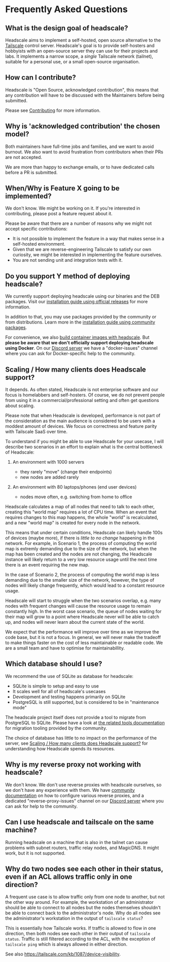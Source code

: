 # Frequently Asked Questions

## What is the design goal of headscale?

Headscale aims to implement a self-hosted, open source alternative to the
[Tailscale](https://tailscale.com/) control server. Headscale's goal is to
provide self-hosters and hobbyists with an open-source server they can use for
their projects and labs. It implements a narrow scope, a _single_ Tailscale
network (tailnet), suitable for a personal use, or a small open-source
organisation.

## How can I contribute?

Headscale is "Open Source, acknowledged contribution", this means that any
contribution will have to be discussed with the Maintainers before being submitted.

Please see [Contributing](contributing.md) for more information.

## Why is 'acknowledged contribution' the chosen model?

Both maintainers have full-time jobs and families, and we want to avoid burnout. We also want to avoid frustration from contributors when their PRs are not accepted.

We are more than happy to exchange emails, or to have dedicated calls before a PR is submitted.

## When/Why is Feature X going to be implemented?

We don't know. We might be working on it. If you're interested in contributing, please post a feature request about it.

Please be aware that there are a number of reasons why we might not accept specific contributions:

- It is not possible to implement the feature in a way that makes sense in a self-hosted environment.
- Given that we are reverse-engineering Tailscale to satisfy our own curiosity, we might be interested in implementing the feature ourselves.
- You are not sending unit and integration tests with it.

## Do you support Y method of deploying headscale?

We currently support deploying headscale using our binaries and the DEB packages. Visit our [installation guide using
official releases](../setup/install/official.md) for more information.

In addition to that, you may use packages provided by the community or from distributions. Learn more in the
[installation guide using community packages](../setup/install/community.md).

For convenience, we also [build container images with headscale](../setup/install/container.md). But **please be aware that
we don't officially support deploying headscale using Docker**. On our [Discord server](https://discord.gg/c84AZQhmpx)
we have a "docker-issues" channel where you can ask for Docker-specific help to the community.

## Scaling / How many clients does Headscale support?

It depends. As often stated, Headscale is not enterprise software and our focus
is homelabbers and self-hosters. Of course, we do not prevent people from using
it in a commercial/professional setting and often get questions about scaling.

Please note that when Headscale is developed, performance is not part of the
consideration as the main audience is considered to be users with a moddest
amount of devices. We focus on correctness and feature parity with Tailscale
SaaS over time.

To understand if you might be able to use Headscale for your usecase, I will
describe two scenarios in an effort to explain what is the central bottleneck
of Headscale:

1. An environment with 1000 servers

    - they rarely  "move" (change their endpoints)
    - new nodes are added rarely

2. An environment with 80 laptops/phones (end user devices)

    - nodes move often, e.g. switching from home to office

Headscale calculates a map of all nodes that need to talk to each other,
creating this "world map" requires a lot of CPU time. When an event that
requires changes to this map happens, the whole "world" is recalculated, and a
new "world map" is created for every node in the network.

This means that under certain conditions, Headscale can likely handle 100s
of devices (maybe more), if there is _little to no change_ happening in the
network. For example, in Scenario 1, the process of computing the world map is
extremly demanding due to the size of the network, but when the map has been
created and the nodes are not changing, the Headscale instance will likely
return to a very low resource usage until the next time there is an event
requiring the new map.

In the case of Scenario 2, the process of computing the world map is less
demanding due to the smaller size of the network, however, the type of nodes
will likely change frequently, which would lead to a constant resource usage.

Headscale will start to struggle when the two scenarios overlap, e.g. many nodes
with frequent changes will cause the resource usage to remain constantly high.
In the worst case scenario, the queue of nodes waiting for their map will grow
to a point where Headscale never will be able to catch up, and nodes will never
learn about the current state of the world.

We expect that the performance will improve over time as we improve the code
base, but it is not a focus. In general, we will never make the tradeoff to make
things faster on the cost of less maintainable or readable code. We are a small
team and have to optimise for maintainabillity.

## Which database should I use?

We recommend the use of SQLite as database for headscale:

- SQLite is simple to setup and easy to use
- It scales well for all of headscale's usecases
- Development and testing happens primarily on SQLite
- PostgreSQL is still supported, but is considered to be in "maintenance mode"

The headscale project itself does not provide a tool to migrate from PostgreSQL to SQLite. Please have a look at [the
related tools documentation](../ref/integration/tools.md) for migration tooling provided by the community.

The choice of database has little to no impact on the performance of the server,
see [Scaling / How many clients does Headscale support?](#scaling-how-many-clients-does-headscale-support) for understanding how Headscale spends its resources.

## Why is my reverse proxy not working with headscale?

We don't know. We don't use reverse proxies with headscale ourselves, so we don't have any experience with them. We have
[community documentation](../ref/integration/reverse-proxy.md) on how to configure various reverse proxies, and a
dedicated "reverse-proxy-issues" channel on our [Discord server](https://discord.gg/c84AZQhmpx) where you can ask for
help to the community.

## Can I use headscale and tailscale on the same machine?

Running headscale on a machine that is also in the tailnet can cause problems with subnet routers, traffic relay nodes, and MagicDNS. It might work, but it is not supported.


## Why do two nodes see each other in their status, even if an ACL allows traffic only in one direction?

A frequent use case is to allow traffic only from one node to another, but not the other way around. For example, the
workstation of an administrator should be able to connect to all nodes but the nodes themselves shouldn't be able to
connect back to the administrator's node. Why do all nodes see the administrator's workstation in the output of
`tailscale status`?

This is essentially how Tailscale works. If traffic is allowed to flow in one direction, then both nodes see each other
in their output of `tailscale status`. Traffic is still filtered according to the ACL, with the exception of `tailscale
ping` which is always allowed in either direction.

See also <https://tailscale.com/kb/1087/device-visibility>.
